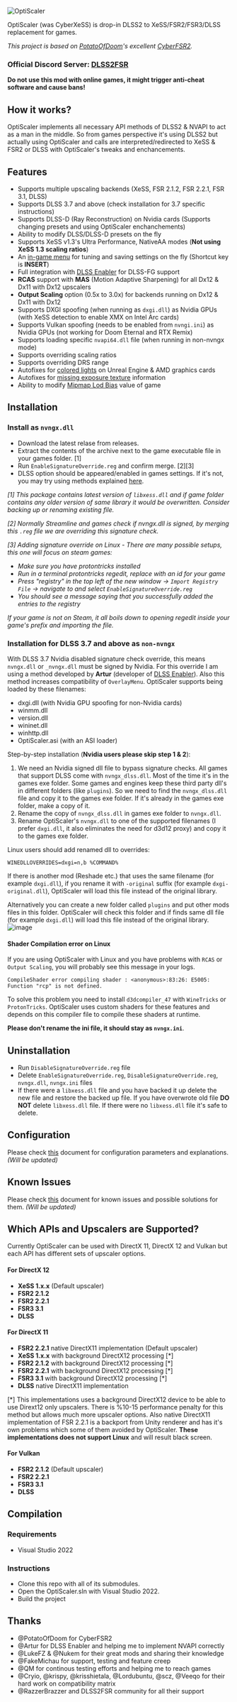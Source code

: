 ![OptiScaler](images/optiscaler.png)

OptiScaler (was CyberXeSS) is drop-in DLSS2 to XeSS/FSR2/FSR3/DLSS replacement for games. 

*This project is based on [PotatoOfDoom](https://github.com/PotatoOfDoom)'s excellent [CyberFSR2](https://github.com/PotatoOfDoom/CyberFSR2).*

### Official Discord Server: [DLSS2FSR](https://discord.gg/2JDHx6kcXB)

**Do not use this mod with online games, it might trigger anti-cheat software and cause bans!**

## How it works?
OptiScaler implements all necessary API methods of DLSS2 & NVAPI to act as a man in the middle. So from games perspective it's using DLSS2 but actually using OptiScaler and calls are interpreted/redirected to XeSS & FSR2 or DLSS with OptiScaler's tweaks and enchancements.

## Features
* Supports multiple upscaling backends (XeSS, FSR 2.1.2, FSR 2.2.1, FSR 3.1, DLSS)
* Supports DLSS 3.7 and above (check installation for 3.7 specific instructions)
* Supports DLSS-D (Ray Reconstruction) on Nvidia cards (Supports changing presets and using OptiScaler enchanchements)
* Ability to modify DLSS/DLSS-D presets on the fly
* Supports XeSS v1.3's Ultra Performance, NativeAA modes (**Not using XeSS 1.3 scaling ratios**) 
* An [in-game menu](https://github.com/cdozdil/OptiScaler/blob/master/Config.md) for tuning and saving settings on the fly (Shortcut key is **INSERT**)
* Full integration with [DLSS Enabler](https://www.nexusmods.com/site/mods/757) for DLSS-FG support
* **RCAS** support with **MAS** (Motion Adaptive Sharpening) for all Dx12 & Dx11 with Dx12 upscalers
* **Output Scaling** option (0.5x to 3.0x) for backends running on Dx12 & Dx11 with Dx12
* Supports DXGI spoofing (when running as `dxgi.dll`) as Nvidia GPUs (with XeSS detection to enable XMX on Intel Arc cards)
* Supports Vulkan spoofing (needs to be enabled from `nvngi.ini`) as Nvidia GPUs (not working for Doom Eternal and RTX Remix)
* Supports loading specific `nvapi64.dll` file (when running in non-nvngx mode)
* Supports overriding scaling ratios
* Supports overriding DRS range
* Autofixes for [colored lights](https://github.com/cdozdil/OptiScaler/blob/master/Config.md#resource-barriers-dx12-only) on Unreal Engine & AMD graphics cards 
* Autofixes for [missing exposure texture](https://github.com/cdozdil/OptiScaler/blob/master/Config.md#init-flags) information
* Ability to modify [Mipmap Lod Bias](https://github.com/cdozdil/OptiScaler/blob/master/Config.md#mipmap-lod-bias-override-dx12-only) value of game 
 
## Installation
### Install as `nvngx.dll`
* Download the latest relase from releases.
* Extract the contents of the archive next to the game executable file in your games folder. [1]
* Run `EnableSignatureOverride.reg` and confirm merge. [2][3]
* DLSS option should be appeared/enabled in games settings. If it's not, you may try using methods explained [here](https://github.com/cdozdil/CyberXeSS/blob/imgui-intergration/Spoofing.md).

*[1] This package contains latest version of `libxess.dll` and if game folder contains any older version of same library it would be overwritten. Consider backing up or renaming existing file.*

*[2] Normally Streamline and games check if nvngx.dll is signed, by merging this `.reg` file we are overriding this signature check.*

*[3] Adding signature override on Linux - There are many possible setups, this one will focus on steam games:*
* *Make sure you have protontricks installed*
* *Run in a terminal protontricks <steam-appid> regedit, replace <steam-appid> with an id for your game*
* *Press "registry" in the top left of the new window -> `Import Registry File` -> navigate to and select `EnableSignatureOverride.reg`*
* *You should see a message saying that you successfully added the entries to the registry*

*If your game is not on Steam, it all boils down to opening regedit inside your game's prefix and importing the file.*

### Installation for DLSS 3.7 and above as `non-nvngx`
With DLSS 3.7 Nvidia disabled signature check override, this means `nvngx.dll` or `_nvngx.dll` must be signed by Nvidia. For this override I am using a method developed by **Artur** (developer of [DLSS Enabler](https://www.nexusmods.com/site/mods/757?tab=description)). Also this method increases compatibility of `OverlayMenu`. OptiScaler supports being loaded by these filenames:  
* dxgi.dll (with Nvidia GPU spoofing for non-Nvidia cards)
* winmm.dll
* version.dll
* wininet.dll
* winhttp.dll
* OptiScaler.asi (with an ASI loader)

Step-by-step installation (**Nvidia users please skip step 1 & 2**):
1. We need an Nvidia signed dll file to bypass signature checks. All games that support DLSS come with `nvngx_dlss.dll`. Most of the time it's in the games exe folder. Some games and engines keep these third party dll's in different folders (like `plugins`). So we need to find the `nvngx_dlss.dll` file and copy it to the games exe folder. If it's already in the games exe folder, make a copy of it.
2. Rename the copy of `nvngx_dlss.dll` in games exe folder to `nvngx.dll`.
3. Rename OptiScaler's `nvngx.dll` to one of the supported filenames (I prefer `dxgi.dll`, it also eliminates the need for d3d12 proxy) and copy it to the games exe folder. 

Linux users should add renamed dll to overrides:
```
WINEDLLOVERRIDES=dxgi=n,b %COMMAND% 
```

If there is another mod (Reshade etc.) that uses the same filename (for example `dxgi.dll`), if you rename it with `-original` suffix (for example `dxgi-original.dll`), OptiScaler will load this file instead of the original library.   

Alternatively you can create a new folder called `plugins` and put other mods files in this folder. OptiScaler will check this folder and if finds same dll file (for example `dxgi.dll`) will load this file instead of the original library. 
![image](https://github.com/cdozdil/OptiScaler/assets/35529761/c4bf2a85-107b-49ac-b002-59d00fd06982)

#### Shader Compilation error on Linux
If you are using OptiScaler with Linux and you have problems with `RCAS` or `Output Scaling`, you will probably see this message in your logs.
```
CompileShader error compiling shader : <anonymous>:83:26: E5005: Function "rcp" is not defined.
```
To solve this problem you need to install `d3dcompiler_47` with `WineTricks` or `ProtonTricks`. OptiScaler uses custom shaders for these features and depends on this compiler file to compile these shaders at runtime. 

**Please don't rename the ini file, it should stay as `nvngx.ini`**.

## Uninstallation
* Run `DisableSignatureOverride.reg` file 
* Delete `EnableSignatureOverride.reg`, `DisableSignatureOverride.reg`, `nvngx.dll`, `nvngx.ini` files
* If there were a `libxess.dll` file and you have backed it up delete the new file and restore the backed up file. If you have overwrote old file **DO NOT** delete `libxess.dll` file. If there were no `libxess.dll` file it's safe to delete.

## Configuration
Please check [this](Config.md) document for configuration parameters and explanations. *(Will be updated)*

## Known Issues
Please check [this](Issues.md) document for known issues and possible solutions for them. *(Will be updated)*

## Which APIs and Upscalers are Supported?
Currently OptiScaler can be used with DirectX 11, DirectX 12 and Vulkan but each API has different sets of upscaler options.

#### For DirectX 12
* **XeSS 1.x.x** (Default upscaler)
* **FSR2 2.1.2** 
* **FSR2 2.2.1**
* **FSR3 3.1**
* **DLSS**

#### For DirectX 11
* **FSR2 2.2.1** native DirectX11 implementation (Default upscaler)
* **XeSS 1.x.x** with background DirectX12 processing [*]
* **FSR2 2.1.2** with background DirectX12 processing [*]
* **FSR2 2.2.1** with background DirectX12 processing [*]
* **FSR3 3.1** with background DirectX12 processing [*]
* **DLSS** native DirectX11 implementation

[*] This implementations uses a background DirectX12 device to be able to use Dirext12 only upscalers. There is %10-15 performance penalty for this method but allows much more upscaler options. Also native DirectX11 implementation of FSR 2.2.1 is a backport from Unity renderer and has it's own problems which some of them avoided by OptiScaler. **These implementations does not support Linux** and will result black screen.

#### For Vulkan
* **FSR2 2.1.2** (Default upscaler)
* **FSR2 2.2.1** 
* **FSR3 3.1** 
* **DLSS**

## Compilation

### Requirements
* Visual Studio 2022

### Instructions
* Clone this repo with all of its submodules.
* Open the OptiScaler.sln with Visual Studio 2022.
* Build the project

## Thanks
* @PotatoOfDoom for CyberFSR2
* @Artur for DLSS Enabler and helping me to implement NVAPI correctly
* @LukeFZ & @Nukem for their great mods and sharing their knowledge 
* @FakeMichau for support, testing and feature creep
* @QM for continous testing efforts and helping me to reach games
* @Cryio, @krispy, @krisshietala, @Lordubuntu, @scz, @Veeqo for their hard work on compatibility matrix
* @RazzerBrazzer and DLSS2FSR community for all their support
